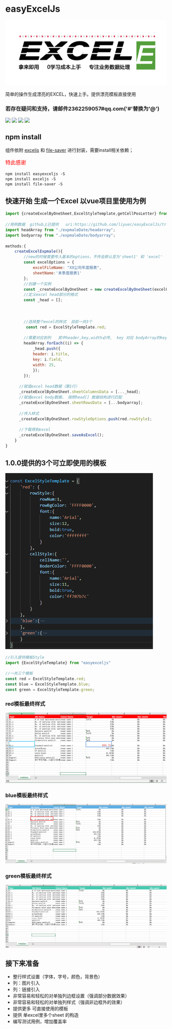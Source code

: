 # easyExcelJs

![easyExcelJs](https://raw.githubusercontent.com/liyuec/pictures/main/easyExceljs/exceljslogo.png)

简单的操作生成漂亮的EXCEL，快速上手。提供漂亮模板直接使用

### 若存在疑问和支持，请邮件2362259057#qq.com('#'替换为'@')

<p align="left">
    <img src="https://img.shields.io/badge/size-6.56kb-blue" />
    <img src="https://img.shields.io/badge/license-MIT-orange" />
    <img src="https://img.shields.io/badge/converage-50%25-red" />
    <img src="https://img.shields.io/badge/version-1.0.0-lightgrey" />
</p>


## npm install

组件依附 [exceljs](https://github.com/exceljs/exceljs) 和 [file-saver](https://github.com/eligrey/FileSaver.js) 进行封装，需要install相关依赖；
<p style="color:red;font-size:16px;">
    特此感谢
</p>


```shell
npm install easyexceljs -S
npm install exceljs -S
npm install file-saver -S
```

## 快速开始 生成一个Excel  以vue项目里使用为例   
```javascript
import {createExcelByOneSheet,ExcelStyleTemplate,getCellPosLetter} from "easyexceljs"

//用例数据  github上已提供   uri:https://github.com/liyuec/easyExcelJs/tree/main/expmale/testData
import headArray from "./expmaleDate/headarray";
import bodyarray from "./expmaleDate/bodyarray";

methods:{
    createExcelExpmale(){
        //new的时候需要传入基本的options，不传会默认变为'sheet1' 和 'excel'
        const excelOptions = {
            excelFileName: "XX公司年度报表",
            sheetName:'本季度报表1'
        };
        //创建一个实例
        const _createExcelByOneSheet = new createExcelByOneSheet(excelOptions);
        //定义excel head部分的格式
        const _head = [];


        
        //选择整个excel的样式  目前一共3个
         const red = ExcelStyleTemplate.red;

        //需要对应到列   其中header,key,width必传,  key 对应 bodyArray的key ， header为显示内容，width为每列宽度
        headArray.forEach((i) => {
            _head.push({
            header: i.title,
            key: i.field,
            width: 25,
            });
        });

      //赋值excel head数据（第1行）
      _createExcelByOneSheet.sheetColumnsData = [..._head];
      //赋值excel body数据， 按照head[] 数据结构进行匹配
      _createExcelByOneSheet.sheetRowsData = [...bodyarray];

      //传入样式
      _createExcelByOneSheet.rowStyleOptions.push(red.rowStyle);

      //下载得到excel
      _createExcelByOneSheet.saveAsExcel();
    }
}


```

## 1.0.0提供的3个可立即使用的模板
![模板展示](https://raw.githubusercontent.com/liyuec/pictures/main/easyExceljs/ExcelStyleTemplate_first.png)
```javascript
//引入提供模板Style
import {ExcelStyleTemplate} from "easyexceljs"

//一共三个模板
const red = ExcelStyleTemplate.red;
const blue = ExcelStyleTemplate.blue;
const green = ExcelStyleTemplate.green;
```


### red模板最终样式
![red模板样式](https://raw.githubusercontent.com/liyuec/pictures/main/easyExceljs/red.png)

### blue模板最终样式
![blue模板样式](https://raw.githubusercontent.com/liyuec/pictures/main/easyExceljs/blue.png)

### green模板最终样式
![green模板样式](https://raw.githubusercontent.com/liyuec/pictures/main/easyExceljs/green.png)

## 接下来准备
-   整行样式设置（字体，字号，颜色，背景色）
-   列：图片引入
-   列：链接引入
-   非常容易和轻松的对单独列边框设置（强调部分数据效果）
-   非常容易和轻松的对单独列样式（强调非边框外的效果）
-   提供更多 可直接使用的模板
-   提供 单excel里多个sheet 的构造
-   编写测试用例，增加覆盖率